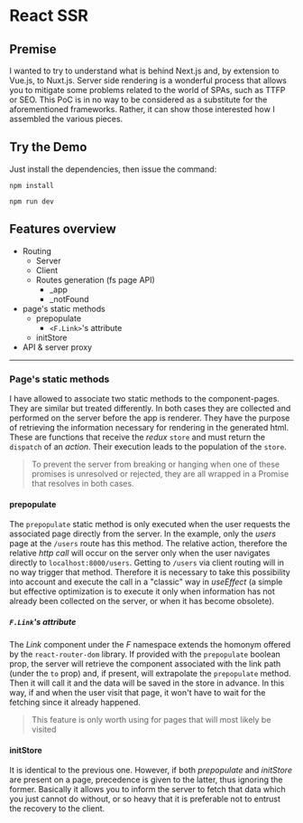 # React SSR

## Premise

I wanted to try to understand what is behind Next.js and, by extension to Vue.js, to Nuxt.js. Server side rendering is a wonderful process that allows you to mitigate some problems related to the world of SPAs, such as TTFP or SEO.
This PoC is in no way to be considered as a substitute for the aforementioned frameworks. Rather, it can show those interested how I assembled the various pieces.

## Try the Demo

Just install the dependencies, then issue the command:

`npm install`

`npm run dev`

## Features overview

- Routing
  - Server
  - Client
  - Routes generation (fs page API)
    - \_app
    - \_notFound
- page's static methods
  - prepopulate
    - `<F.Link>`'s attribute
  - initStore
- API & server proxy

---

### Page's static methods

I have allowed to associate two static methods to the component-pages. They are similar but treated differently. In both cases they are collected and performed on the server before the app is renderer. They have the purpose of retrieving the information necessary for rendering in the generated html.
These are functions that receive the _redux_ `store` and must return the `dispatch` of an _action_. Their execution leads to the population of the `store`.

> To prevent the server from breaking or hanging when one of these promises is unresolved or rejected, they are all wrapped in a Promise that resolves in both cases.

#### prepopulate

The `prepopulate` static method is only executed when the user requests the associated page directly from the server. In the example, only the _users_ page at the `/users` route has this method. The relative action, therefore the relative _http call_ will occur on the server only when the user navigates directly to `localhost:8000/users`.
Getting to `/users` via client routing will in no way trigger that method. Therefore it is necessary to take this possibility into account and execute the call in a "classic" way in _useEffect_ (a simple but effective optimization is to execute it only when information has not already been collected on the server, or when it has become obsolete).

##### `F.Link`'s attribute

The _Link_ component under the _F_ namespace extends the homonym offered by the `react-router-dom` library. If provided with the `prepopulate` boolean prop, the server will retrieve the component associated with the link path (under the `to` prop) and, if present, will extrapolate the `prepopulate` method. Then it will call it and the data will be saved in the store in advance. In this way, if and when the user visit that page, it won't have to wait for the fetching since it already happened.

> This feature is only worth using for pages that will most likely be visited

#### initStore

It is identical to the previous one. However, if both _prepopulate_ and _initStore_ are present on a page, precedence is given to the latter, thus ignoring the former.
Basically it allows you to inform the server to fetch that data which you just cannot do without, or so heavy that it is preferable not to entrust the recovery to the client.
